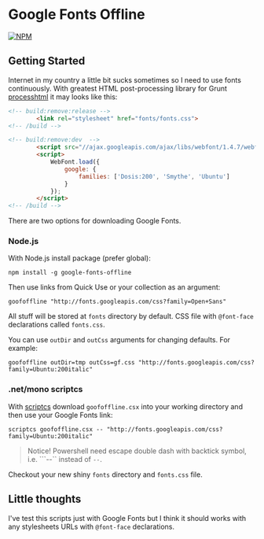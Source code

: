 # Google Fonts Offline

[![NPM](https://nodei.co/npm/google-fonts-offline.png?mini=true)](https://nodei.co/npm/google-fonts-offline/)

## Getting Started

Internet in my country a little bit sucks sometimes so I need to use fonts continuously. With greatest HTML post-processing library for Grunt [processhtml](https://github.com/dciccale/grunt-processhtml) it may looks like this:

```html
<!-- build:remove:release -->
        <link rel="stylesheet" href="fonts/fonts.css">
<!-- /build -->

<!-- build:remove:dev  -->
        <script src="//ajax.googleapis.com/ajax/libs/webfont/1.4.7/webfont.js"></script>
        <script>
            WebFont.load({
                google: {
                    families: ['Dosis:200', 'Smythe', 'Ubuntu']
                }
            });
        </script>
<!-- /build -->
```

There are two options for downloading Google Fonts.

### Node.js

With Node.js install package (prefer global):

```
npm install -g google-fonts-offline
```

Then use links from Quick Use or your collection as an argument:

```
goofoffline "http://fonts.googleapis.com/css?family=Open+Sans"
```

All stuff will be stored at `fonts` directory by default. CSS file with `@font-face` declarations called `fonts.css`.

You can use `outDir` and `outCss` arguments for changing defaults. For example:

```
goofoffline outDir=tmp outCss=gf.css "http://fonts.googleapis.com/css?family=Ubuntu:200italic"
```

### .net/mono scriptcs

With [scriptcs](http://scriptcs.net/) download `goofoffline.csx` into your working directory and then use your Google Fonts link:

```
scriptcs goofoffline.csx -- "http://fonts.googleapis.com/css?family=Ubuntu:200italic"
```

> Notice! Powershell need escape double dash with backtick symbol, i.e. ```--`` instead of `--`.

Checkout your new shiny `fonts` directory and `fonts.css` file.

## Little thoughts

I've test this scripts just with Google Fonts but I think it should works with any stylesheets URLs with `@font-face` declarations.
